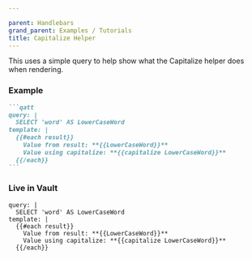 ```yaml
---

parent: Handlebars
grand_parent: Examples / Tutorials
title: Capitalize Helper
---
```


This uses a simple query to help show what the Capitalize helper does when rendering.

### Example
````markdown
```qatt
query: |
  SELECT 'word' AS LowerCaseWord
template: |
  {{#each result}}
    Value from result: **{{LowerCaseWord}}**
    Value using capitalize: **{{capitalize LowerCaseWord}}**
  {{/each}}
```
````
### Live in Vault
```qatt
query: |
  SELECT 'word' AS LowerCaseWord
template: |
  {{#each result}}
    Value from result: **{{LowerCaseWord}}**
    Value using capitalize: **{{capitalize LowerCaseWord}}**
  {{/each}}
```